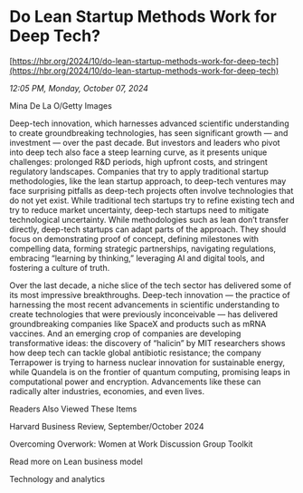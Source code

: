 # Do Lean Startup Methods Work for Deep Tech?

[https://hbr.org/2024/10/do-lean-startup-methods-work-for-deep-tech](https://hbr.org/2024/10/do-lean-startup-methods-work-for-deep-tech)

*12:05 PM, Monday, October 07, 2024*

Mina De La O/Getty Images

Deep-tech innovation, which harnesses advanced scientific understanding to create groundbreaking technologies, has seen significant growth — and investment — over the past decade. But investors and leaders who pivot into deep tech also face a steep learning curve, as it presents unique challenges: prolonged R&D periods, high upfront costs, and stringent regulatory landscapes. Companies that try to apply traditional startup methodologies, like the lean startup approach, to deep-tech ventures may face surprising pitfalls as deep-tech projects often involve technologies that do not yet exist. While traditional tech startups try to refine existing tech and try to reduce market uncertainty, deep-tech startups need to mitigate technological uncertainty. While methodologies such as lean don’t transfer directly, deep-tech startups can adapt parts of the approach. They should focus on demonstrating proof of concept, defining milestones with compelling data, forming strategic partnerships, navigating regulations, embracing “learning by thinking,” leveraging AI and digital tools, and fostering a culture of truth.

Over the last decade, a niche slice of the tech sector has delivered some of its most impressive breakthroughs. Deep-tech innovation — the practice of harnessing the most recent advancements in scientific understanding to create technologies that were previously inconceivable — has delivered groundbreaking companies like SpaceX and products such as mRNA vaccines. And an emerging crop of companies are developing transformative ideas: the discovery of “halicin” by MIT researchers shows how deep tech can tackle global antibiotic resistance; the company Terrapower is trying to harness nuclear innovation for sustainable energy, while Quandela is on the frontier of quantum computing, promising leaps in computational power and encryption. Advancements like these can radically alter industries, economies, and even lives.

Readers Also Viewed These Items

Harvard Business Review, September/October 2024

Overcoming Overwork: Women at Work Discussion Group Toolkit

Read more on Lean business model

Technology and analytics

